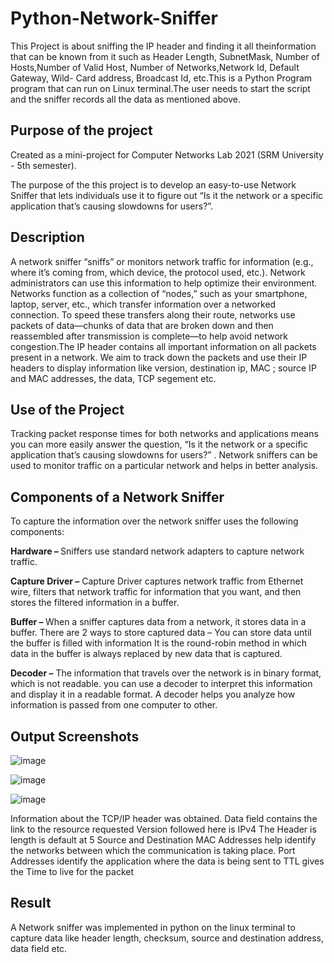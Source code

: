 # Python-Network-Sniffer

This Project is about sniffing the IP header and finding it all theinformation that can be known from it such as Header Length, SubnetMask, Number of Hosts,Number of Valid Host, Number of Networks,Network Id, Default Gateway, Wild- Card address, Broadcast Id, etc.This is a Python Program program that can run on Linux terminal.The user needs to start the script and the sniffer records all the data as mentioned above.
<br>

<h2>Purpose of the project</h2>


Created as a mini-project for Computer Networks Lab 2021 (SRM University - 5th semester).

The purpose of the this project is to develop an easy-to-use Network Sniffer that lets individuals use it to figure out “Is it the
network or a specific application that’s causing slowdowns for users?”. 

<h2>Description</h2>


A network sniffer “sniffs” or monitors network traffic for information (e.g., where it’s coming from, which device, the protocol used, etc.). Network administrators can use this information to help optimize their environment. Networks function as a collection of “nodes,” such as your smartphone, laptop, server, etc., which transfer information over a networked connection. To speed these transfers along their route, networks use packets of data—chunks of data that are broken down and then reassembled after transmission is complete—to help avoid network congestion.The IP header contains all important information on all packets present in a network. We aim to track down the packets and use their IP headers to display information like version, destination ip, MAC ; source IP and MAC addresses, the data, TCP segement etc.

<h2>Use of the Project</h2>

Tracking packet response times for both networks and applications means you can more easily answer the question, “Is it the network or a specific application that’s causing slowdowns for users?” . Network sniffers can be used to monitor traffic on a particular network and helps in better analysis.

<h2>Components of a Network Sniffer</h2>

To capture the information over the network sniffer uses the
following components:


<b>Hardware – </b>
Sniffers use standard network adapters to capture network traffic.


<b>Capture Driver –</b>
Capture Driver captures network traffic from Ethernet wire, filters that
network traffic for information that you want, and then stores the filtered
information in a buffer.


<b>Buffer – </b>
When a sniffer captures data from a network, it stores data in a buffer.
There are 2 ways to store captured data –
You can store data until the buffer is filled with information
It is the round-robin method in which data in the buffer is always replaced
by new data that is captured.


<b>Decoder –</b>
The information that travels over the network is in binary format, which
is not readable. you can use a decoder to interpret this information and
display it in a readable format. A decoder helps you analyze how
information is passed from one computer to other.


<h2> Output Screenshots </h2>

![image](https://user-images.githubusercontent.com/74721898/142782276-e1e182ff-0aab-4bc8-81ae-00ab6435fa6f.png)

![image](https://user-images.githubusercontent.com/74721898/142782290-f6657f96-0dfb-4dff-a08d-a1937248e5c3.png)

![image](https://user-images.githubusercontent.com/74721898/142782302-1b75f614-8b08-4555-92ed-69f6815c29ab.png)



Information about the TCP/IP header was obtained.
Data field contains the link to the resource requested
Version followed here is IPv4
The Header is length is default at 5
Source and Destination MAC Addresses help identify the
networks between which the communication is taking place.
Port Addresses identify the application where the data is
being sent to
TTL gives the Time to live for the packet
<h2>Result</h2>

A Network sniffer was implemented in python on the linux
terminal to capture data like header length, checksum,
source and destination address, data field etc.
